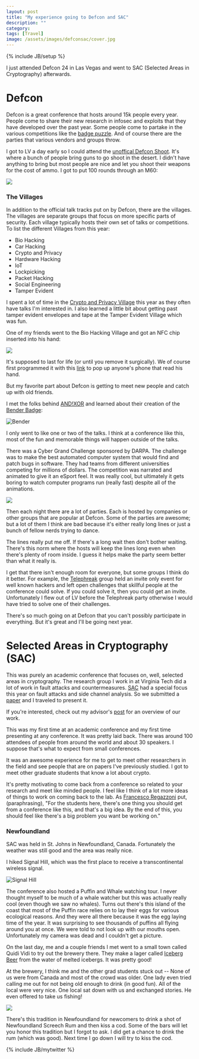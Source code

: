 ```yaml
---
layout: post
title: "My experience going to Defcon and SAC"
description: ""
category: 
tags: [Travel]
image: /assets/images/defconsac/cover.jpg
---
```

{% include JB/setup %}

I just attended Defcon 24 in Las Vegas and went to SAC (Selected Areas in Cryptography) afterwards.

# Defcon

Defcon is a great conference that hosts around 15k people every year.  People come to share their new
research in infosec and exploits that they have developed over the past year.  Some people come to partake
in the various competitions like the [badge puzzle](http://co9.io/post/148716614744/defcon-24-badge-challenge).  And of course there are the parties that various
vendors and groups throw.

I got to LV a day early so I could attend the [unoffical Defcon Shoot](http://deviating.net/firearms/defcon_shoot/).  It's where a bunch of people
bring guns to go shoot in the desert.  I didn't have anything to bring but most people are nice and let
you shoot their weapons for the cost of ammo.  I got to put 100 rounds through an M60:

![](/assets/images/defconsac/machine_gun_shoot.gif)

### The Villages

In addition to the official talk tracks put on
by Defcon, there are the villages.  The villages are separate groups that focus on more specific parts
of security.  Each village typically hosts their own set of talks or competitions.  
To list the different Villages from this year:

* Bio Hacking
* Car Hacking
* Crypto and Privacy
* Hardware Hacking
* IoT
* Lockpicking
* Packet Hacking
* Social Engineering
* Tamper Evident

I spent a lot of time in the [Crypto and Privacy
Village](https://cryptovillage.org/) this year as they often have talks I'm
interested in.  I also learned a little bit about getting past tamper evident
envelopes and tape at the Tamper Evident Village which was fun.  

One of my friends went to the Bio Hacking Village and got an NFC chip inserted
into his hand:

![](/assets/images/defconsac/hand.png)

It's supposed to last for life (or until you remove it surgically).  We of
course first programmed it with this [link](https://youtu.be/dQw4w9WgXcQ) to
pop up anyone's phone that read his hand.

But my favorite part about Defcon is getting to meet new people and catch up with old friends.

I met the
folks behind [AND!XOR](https://twitter.com/ANDnXOR) and learned about their creation
of the [Bender Badge](https://hackaday.io/project/9064-andxor-defcon-24-badge):

![Bender](/assets/images/defconsac/bender.jpg)


I only went to like one or two of the talks.  I think at a conference like this, most of the fun and memorable
things will happen outside of the talks.

There was a Cyber Grand Challenge sponsored by DARPA.  The challenge was to make the best automated computer system
that would find and patch bugs in software.  They had teams from different universities competing for millions of dollars.
The competition was narrated and animated to give it an eSport feel.  It was really cool, but ultimately it gets boring
to watch computer programs run (really fast) despite all of the animations.

![](/assets/images/defconsac/cyber.jpg)

Then each night there are a lot of parties.  Each is hosted by companies or other groups that are popular at Defcon.
Some of the parties are awesome; but a lot of them I think are bad because it's either really long lines or just a bunch of fellow nerds trying to dance.

The lines really put me off.  If there's a long wait then don't bother waiting.  There's this norm where the hosts will
keep the lines long even when there's plenty of room inside.  I guess it helps make the party seem better than what it really is.

I get that there isn't enough room for everyone, but some groups I think do it better.  For example, the [Telephreak](https://www.telephreak.org/) group held an invite only event
for well known hackers and left open challenges that skillful people at the conference could solve.  If you could solve it, then you could get an invite.
Unfortunately I flew out of LV before the Telephreak party otherwise I would have tried to solve one of their challenges.

There's so much going on at Defcon that you can't possibly participate in everything.  But it's great and I'll be going next year.

# Selected Areas in Cryptography (SAC)

This was purely an academic conference that focuses on, well, selected areas in cryptography.  The research group I work in at Virginia Tech
did a lot of work in fault attacks and countermeasures.  [SAC](http://www.engr.mun.ca/~sac2016/) had a special
focus this year on fault attacks and side channel analysis.  So we submitted a [paper](https://eprint.iacr.org/2016/850.pdf) and I traveled
to present it.

If you're interested, check out my advisor's [post](http://www.faculty.ece.vt.edu/schaum//blog/instruction-redundancy/) for an overview of our work.

This was my first time at an academic conference and my first time presenting at any conference.  It was pretty laid back.  There was around 100 attendees
of people from around the world and about 30 speakers.  I suppose that's what to expect from small conferences.

It was an awesome experience for me to get to meet other researchers in the field and see people that are on papers I've previously studied.
I got to meet other graduate students that know a lot about crypto.

It's pretty motivating to come back from a conference so related to your research and meet like minded people.  I feel like I think of a lot more
ideas of things to work on coming back to the lab.  As [Francesco Regazzoni](http://people.alari.ch/regaz/)
put, (paraphrasing), "For the students here, there's one thing
you should get from a conference like this, and that's a big idea.  By the end of this, you should feel like there's a big problem you want be working on."

### Newfoundland

SAC was held in St. Johns in Newfoundland, Canada.  Fortunately the weather was still good and the area was really nice.

I hiked Signal Hill, which was the first place to receive a transcontinental wireless signal.

![Signal Hill](/assets/images/defconsac/hill.jpg)

The conference also hosted a Puffin and Whale watching tour.  I never thought myself to be much of a whale watcher
but this was actually really cool (even though we saw no whales).  Turns out there's this island of the coast that
most of the Puffin race relies on to lay their eggs for various ecological reasons.  And they were all
there because it was the egg laying time of the year.  It was surprising to see thousands of puffins all flying around you
at once.  We were told to not look up with our mouths open.  Unfortunately my camera was dead and I couldn't get a picture.

On the last day, me and a couple friends I met went to a small town called Quidi Vidi to try out the brewery there.  They make
a lager called [Iceberg Beer](http://www.quidividibrewery.ca/award-winning-beers/iceberg/) from the water of melted icebergs.  It was pretty good!


At the brewery, I think me and the other grad students stuck out -- None of us were from Canada and most of the crowd was older.  One lady even tried calling me out
for not being old enough to drink (in good fun).  All of the local were very nice.  One local sat down with us and exchanged stories.  He even offered
  to take us fishing!

![](/assets/images/defconsac/vidi.jpg)

There's this tradition in Newfoundland for newcomers to drink a shot of Newfoundland Screech Rum and then kiss a cod.
Some of the bars will let you honor this tradition but I forgot to ask.  I did get a chance to drink the rum (which was good).  Next time I go
down I will try to kiss the cod.




{% include JB/mytwitter %}

